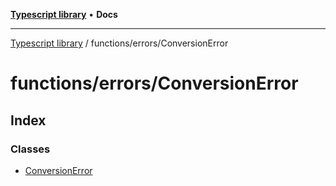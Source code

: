 [**Typescript library**](../../../index.md) • **Docs**

***

[Typescript library](../../../modules.md) / functions/errors/ConversionError

# functions/errors/ConversionError

## Index

### Classes

- [ConversionError](classes/ConversionError.md)
